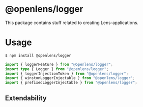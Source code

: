 # @openlens/logger

This package contains stuff related to creating Lens-applications. 

# Usage

```bash
$ npm install @openlens/logger
```

```typescript
import { loggerFeature } from "@openlens/logger";
import type { Logger } from "@openlens/logger";
import { loggerInjectionToken } from "@openlens/logger";
import { winstonLoggerInjectable } from "@openlens/logger";
import { prefixedLoggerInjectable } from "@openlens/logger";
```

## Extendability
